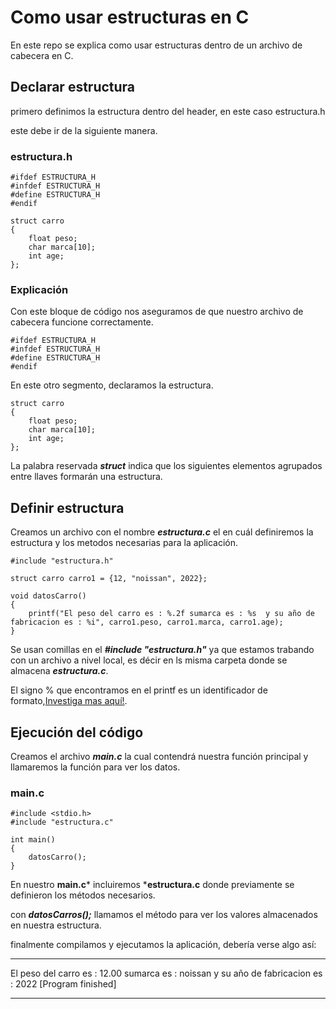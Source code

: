 # Como usar estructuras en C
En este repo se explica como usar estructuras dentro de un archivo de cabecera en C.

## Declarar estructura 

primero definimos la estructura dentro del header, en este caso estructura.h

este debe ir de la siguiente manera.
### estructura.h
```
#ifdef ESTRUCTURA_H
#infdef ESTRUCTURA_H
#define ESTRUCTURA_H
#endif

struct carro
{
	float peso;
	char marca[10];
	int age;
};
```

### Explicación 
Con este bloque de código nos aseguramos de que nuestro archivo de cabecera
funcione correctamente.

```
#ifdef ESTRUCTURA_H
#infdef ESTRUCTURA_H
#define ESTRUCTURA_H
#endif
```

En este otro segmento, declaramos la estructura.
```
struct carro
{
	float peso;
	char marca[10];
	int age;
};
```
La palabra reservada ***struct*** indica que 
los siguientes elementos agrupados entre llaves formarán una estructura.

## Definir estructura

Creamos un archivo con el nombre ***estructura.c*** el en cuál definiremos la estructura y
los metodos necesarias para la aplicación.

```
#include "estructura.h"

struct carro carro1 = {12, "noissan", 2022};

void datosCarro()
{
	printf("El peso del carro es : %.2f sumarca es : %s  y su año de fabricacion es : %i", carro1.peso, carro1.marca, carro1.age);
}
```

Se usan comillas en el ***#include "estructura.h"***  ya que estamos trabando con un archivo a nivel local, es décir en ls misma carpeta donde
se almacena ***estructura.c***.

El signo % que encontramos en el printf es un identificador de formato,[Investiga mas aquí!](https://learn.microsoft.com/es-es/cpp/c-runtime-library/format-specification-syntax-printf-and-wprintf-functions?view=msvc-170).

## Ejecución del código 

Creamos el archivo ***main.c***
la cual contendrá nuestra función principal y llamaremos la función para ver los datos.

### main.c

```
#include <stdio.h>
#include "estructura.c"

int main()
{
	datosCarro();
}
```

En nuestro **main.c*** incluiremos ***estructura.c** 
donde previamente se definieron los métodos necesarios.

con ***datosCarros();*** llamamos el método para ver los valores almacenados en nuestra estructura.

finalmente compilamos y ejecutamos la aplicación, debería verse algo así:

***
El peso del carro es : 12.00 sumarca es : noissan  y su año de fabricacion es : 2022
[Program finished]
***





